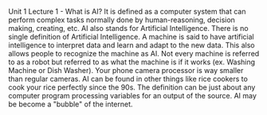 Unit 1 Lecture 1 - What is AI? It is defined as a computer system that
can perform complex tasks normally done by human-reasoning, decision
making, creating, etc. AI also stands for Artificial Intelligence. There
is no single definition of Artificial Intelligence. A machine is said to
have artificial intelligence to interpret data and learn and adapt to
the new data. This also allows people to recognize the machine as AI.
Not every machine is referred to as a robot but referred to as what the
machine is if it works (ex. Washing Machine or Dish Washer). Your phone
camera processor is way smaller than regular cameras. AI can be found in
other things like rice cookers to cook your rice perfectly since the
90s. The definition can be just about any computer program processing
variables for an output of the source. AI may be become a \"bubble\" of
the internet.
